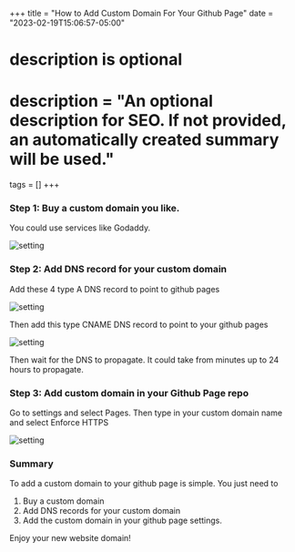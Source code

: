 +++
title = "How to Add Custom Domain For Your Github Page"
date = "2023-02-19T15:06:57-05:00"

#
# description is optional
#
# description = "An optional description for SEO. If not provided, an automatically created summary will be used."

tags = []
+++

### Step 1: Buy a custom domain you like. 

You could use services like Godaddy.

![setting](/images/20230219-how-to-add-custom-domain/godaddy.png)


### Step 2: Add DNS record for your custom domain

Add these 4 type A DNS record to point to github pages

![setting](/images/20230219-how-to-add-custom-domain/type-a-dns-record.png)

Then add this type CNAME DNS record to point to your github pages

![setting](/images/20230219-how-to-add-custom-domain/type-cname-dns-record.png)

Then wait for the DNS to propagate. It could take from minutes up to 24 hours to propagate.


### Step 3: Add custom domain in your Github Page repo

Go to settings and select Pages. Then type in your custom domain name and select Enforce HTTPS

![setting](/images/20230219-how-to-add-custom-domain/custom-domain.png)


### Summary

To add a custom domain to your github page is simple. You just need to
1. Buy a custom domain
2. Add DNS records for your custom domain
3. Add the custom domain in your github page settings.

Enjoy your new website domain!